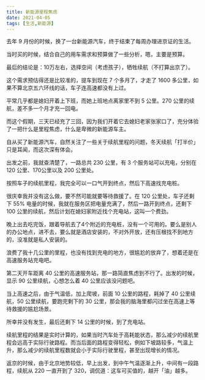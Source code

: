```yaml
---
title: 新能源里程焦虑
date: 2021-04-05
tags: [生活,新能源]
---
```


去年 9 月份的时候，换了一台新能源汽车，终于结束了每周办理进京证的生活。
<!-- more -->
当时买的时候，结合自己的用车需求和预算做了一些分析，嗯，主要是预算。

最后的结论是：10万左右，选择空间（考虑孩子），牺牲续航（不打算出京了）。

这个需求预估得还是比较准的，提车到现在 7 个多月了，才走了 1600 多公里，如果不算北京五六环线的话，车子连高速都没有上过。

平常几乎都是媳妇开着上下班，而她上班地点离家里不到 5 公里。270 公里的续航，差不多一个月才充一回电。

而这个假期，三天已经充了三回，因为我们开着它去媳妇老家张家口了，充分体验了一把什么是里程焦虑，什么是卑微的新能源车主。

自从买了新能源汽车，自然关注了一些关于续航里程的问题，冬天续航「打半价」只是耳闻，而这次深有体会。

出发之前，我就查清楚了，一路总共 230 公里，有 3 个服务站可以充电，分别在 120 公里、170公里以及 200 公里处。

按照车子的续航里程，我完全可以一口气开到终点，然后下高速找充电桩。

很庆幸我并没有这么做，要不然可能就要等待救援了。在 120 公里处，车子还剩下 55% 电量的时候，我就在服务区把电量充满了，然后一路开到终点，还剩下 100 公里的续航，然后计划在媳妇家附近找个充电站，这叫一个费劲。

晚上出去吃完饭，跟着导航去了4个附近的充电桩，没有一个可用的。要么是别人的办公地点，进不去，要么就是酒店安装的，不对外开放，还有压根找不到地方的，没准就是私人安装的。

浪费了我十几公里的里程，也没有找到充电的地方，很尴尬的放弃了，想着还是在高速服务站充电吧。

第二天开车距离 40 公里的高速服务站，那一路简直焦虑到不行了。出发的时候，显示 90 公里续航，心想怎么着 40 公里应该没问题吧。

当上高速之后，由于气温低，加上爬坡，前面 10 公里的路程，耗掉了 40 公里续航，50 公里续航，要跑完剩下的 30 公里，那会我的脑海里都闪过坐在高速上等待救援的尴尬场景。

所幸并没有发生，最后还剩下 14 公里的时候，到了充电站。

续航里程的结果是实时计算的，如果当时汽车处于高耗能状态，那么减少的续航里程会远高于实际行驶路程。而当后面的路程变得轻松，例如下坡路较多，气温上升，那么减少的续航里程数就会小于实际行驶里程，甚至出现增长的情况。

返京的时候，由于北京地势较低，早上出发，到中午气温逐渐上升，中间有一段路程，续航从 220 一直开到了 320，调侃道：这车可买值的，越开「油」越多。